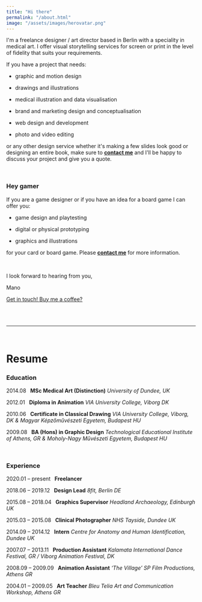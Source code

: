 ```yaml
---
title: "Hi there"
permalink: "/about.html"
image: "/assets/images/herovatar.png"
---
```


I'm a freelance designer / art director based in Berlin with a speciality in medical art. I offer visual storytelling services for screen or print in the level of fidelity that suits your requirements. 

If you have a project that needs:

- graphic and motion design

- drawings and illustrations

- medical illustration and data visualisation

- brand and marketing design and conceptualisation

- web design and development

- photo and video editing

or any other design service whether it's making a few slides look good or designing an entire book, make sure to **[contact me](https://kapazoglou.info/contact.html)** and I'll be happy to discuss your project and give you a quote.

<br>

### Hey gamer
If you are a game designer or if you have an idea for a board game I can offer you:

- game design and playtesting

- digital or physical prototyping 

- graphics and illustrations

for your card or board game. Please **[contact me](https://kapazoglou.info/contact.html)** for more information.

<br>

I look forward to hearing from you,

<i class="fa fa-heart"></i> Mano

<a target="_blank" class="btn btn-success" href="https://kapazoglou.info/contact.html"><i class="fa fa-paper-plane"></i> Get in touch! </a>
<a target="_blank" class="btn btn-warning" href="https://www.buymeacoffee.com/kapazoglou"><i class="fa fa-coffee"></i> Buy me a coffee? </a>

<br>
<br>

----

<br>

# Resume

### Education

2014.08  **MSc Medical Art (Distinction)** *University of Dundee, UK*

2012.01  **Diploma in Animation** *VIA University College, Viborg DK*

2010.06  **Certificate in Classical Drawing** *VIA University College, Viborg, DK & Magyar Képzőművészeti Egyetem, Budapest HU*

2009.08  **BA (Hons) in Graphic Design** *Technological Educational Institute of Athens, GR & Moholy-Nagy Művészeti Egyetem, Budapest HU*

<br>

### Experience

2020.01 – present  **Freelancer**

2018.06 – 2019.12  **Design Lead** *8fit, Berlin DE*

2015.08 – 2018.04  **Graphics Supervisor** *Headland Archaeology, Edinburgh UK*

2015.03 – 2015.08  **Clinical Photographer** *NHS Tayside, Dundee UK*

2014.09 – 2014.12  **Intern** *Centre for Anatomy and Human Identification, Dundee UK*

2007.07 – 2013.11  **Production Assistant** *Kalamata International Dance Festival, GR / Viborg Animation Festival, DK*

2008.09 – 2009.09  **Animation Assistant** *‘The Village’ SP Film Productions, Athens GR*

2004.01 – 2009.05  **Art Teacher** *Bleu Telia Art and Communication Workshop, Athens GR*